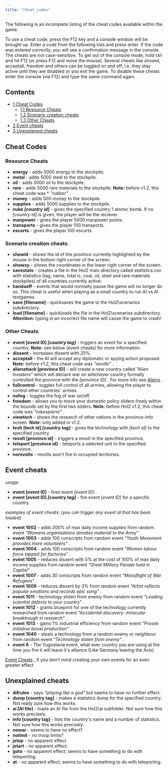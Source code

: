 ```yaml
---
title: "Cheat_codes"
---
```


The following is an *incomplete* listing of the cheat codes available
within the game.

To use a cheat code, press the F12 key and a console window will be
brought up. Enter a code from the following lists and press enter. If
the code was entered correctly, you will see a confirmation message in
the console. The cheats are not case-sensitive. To get out of the
console mode, hold ctrl and hit F12 (or press F12 and move the mouse).
Several cheats like showid, acceptall, freedom and others can be toggled
on and off, i.e. they stay active until they are disabled or you exit
the game. To disable these cheats enter the console (via F12) and type
the same command again.

## Contents

-   [ 1 Cheat Codes ](#Cheat_Codes)
    -   [ 1.1 Resource Cheats ](#Resource_Cheats)
    -   [ 1.2 Scenario creation cheats ](#Scenario_creation_cheats)
    -   [ 1.3 Other Cheats ](#Other_Cheats)
-   [ 2 Event cheats ](#Event_cheats)
-   [ 3 Unexplained cheats ](#Unexplained_cheats)

##  Cheat Codes 

###  Resource Cheats 

-   **energy** - adds 5000 energy to the stockpile.
-   **metal** - adds 5000 steel to the stockpile.
-   **oil** - adds 5000 oil to the stockpile.
-   **rare** - adds 5000 rare materials to the stockpile. **Note:**
    before v1.2, this cheat code was \* *"rubber"* .
-   **money** - adds 500 money to the stockpile.
-   **supplies** - adds 5000 supplies to the stockpile.
-   **nuke *\[country id\]*** - gives the specified country 1 atomic
    bomb. If no *\[country id\]* is given, the player will be the
    reciever.
-   **manpower** - gives the player 5000 manpower points.
-   **transports** - gives the player 100 transports.
-   **escorts** - gives the player 100 escorts.

###  Scenario creation cheats 

-   **showid** - shows the id of the province currently highlighted by
    the mouse in the bottom right corner of the screen.
-   **showxy** - shows the coordinates in the lower right corner of the
    screen.
-   **savestats** - creates a file in the HoI2 main directory called
    *statistics.csv* with statistics (tag, name, total ic, coal, oil,
    steel and rare materials stockpiles) of all countries currently
    active.
-   **handsoff** - events that would normally pause the game will no
    longer do so. This cheat is useful when playing as a small country
    to run AI vs AI testgames.
-   **save \[filename\]** - quicksaves the game to the HoI2\scenarios
    subdirectory.
-   **load \[filename\]** - quickloads the file in the HoI2\scenarios
    subdirectory. **Attention:** typing in an incorrect file name will
    cause the game to crash!

###  Other Cheats 

-   **event \[event ID\] *\[country tag\]*** - triggers an event for a
    specified country. **Note:** see below (event cheats) for more
    information.
-   **dissent** - increases dissent with 25%.
-   **acceptall** - the AI will accept any diplomatic or spying action
    proposed. **Note:** before v1.2, this cheat code was *"neville"* .
-   **alienattack \[province ID\]** - will create a new country called
    *"Alien Invaders"* which will declare war on whichever country
    formally controlled the province with the *\[province ID\]* . For
    more info see [Aliens](/Aliens "Aliens") .
-   **fullcontrol** - toggles full control of all armies, allowing the
    player to control other countries' armies.
-   **nofog** - toggles the fog of war on/off.
-   **freedom** - allows you to move your domestic policy sliders freely
    within the bounds set by the first two sliders. **Note:** before
    HoI2 v1.2, this cheat code was *"robespierre"* .
-   **viewtech** - shows the research of other nations in the
    province-info screen. **Note:** only added in v1.2.
-   **tech \[tech id\] *\[country tag\]*** - gives the technology with
    *\[tech id\]* to the specified country.
-   **revolt \[province id\]** - triggers a revolt in the specified
    province.
-   **teleport \[province id\]** - teleports a selected unit to the
    specified province.
-   **norevolts** - revolts won't fire in occupied territories.

##  Event cheats 

*usage:*  

-   **event \[event ID\]** - fires event *\[event ID\]* .
-   **event \[event ID\] *\[country tag\]*** - fire event *\[event ID\]*
    for a specific country.

*examples of event cheats: (you can trigger any event id that has been
loaded)*

-   **event 1002** - adds 200% of max daily income supplies from random
    event *"Womens organisations donates material to the Army"* .
-   **event 1003** - adds 100 conscripts from random event *"Youth
    Movement provides more volunteers"* .
-   **event 1004** - adds 100 conscripts from random event *"Women
    labour force tapped for factories"* .
-   **event 1005** - reduces dissent with 5% at the cost of 100% of max
    daily income supplies from random event *"Great Military Parade held
    in Capital"* .
-   **event 1007** - adds 30 conscripts from random event *"Massflight
    of War Refugees"* .
-   **event 1009** - reduces dissent by 3% from random event *"Artist
    reflects popular emotions and records epic song"* .
-   **event 1011** - technology stolen from enemy from random event
    *"Leading scientist defects to your country"* .
-   **event 1012** - grants blueprint for one of the technology
    currently researched from random event *"Accidental discovery:
    miracular breaktrough in research"* .
-   **event 1013** - gains 1% industrial efficiency from random event
    *"Private initiative boost production"* .
-   **event 1040** - steals a technology from a random enemy or
    neighbour from random event *"Technology stolen from enemy"* .
-   **event 6** - The Yugoslavia event, what ever country you are using
    at the time you fire it will leave it's alliance (Like Germany
    leaving the Axis)

[Event Cheats](/Event_Cheats "Event Cheats") , if you don't mind
creating your own events for an even greater effect.

##  Unexplained cheats 

-   **difrules** - says *"playing like a god"* but seems to have no
    further effect.
-   **dump \[country tag\]** - makes a statistics dump for the specified
    country. Not really sure how this works.
-   **ai \[AI file\]** - loads an AI file from the HoI2\ai subfolder.
    Not sure how this works precisely.
-   **info \[country tag\]** - lists the country's name and a number of
    statistics. Not sure how this works precisely.
-   **nowar** - seems to have no effect?
-   **nolimit** - no troop limits?
-   **jstop** - no apparent effect.
-   **jstart** - no apparent effect.
-   **goto** - no apparent effect; seems to have something to do with
    teleporting.
-   **at** - no apparent effect; seems to have something to do with
    teleporting.
